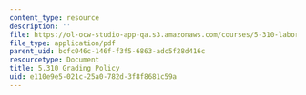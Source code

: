 ```yaml
---
content_type: resource
description: ''
file: https://ol-ocw-studio-app-qa.s3.amazonaws.com/courses/5-310-laboratory-chemistry-fall-2019/e110e9e5021c25a0782d3f8f8681c59a_MIT5_310F19_grading.pdf
file_type: application/pdf
parent_uid: bcfc046c-146f-f3f5-6863-adc5f28d416c
resourcetype: Document
title: 5.310 Grading Policy
uid: e110e9e5-021c-25a0-782d-3f8f8681c59a
---
```

